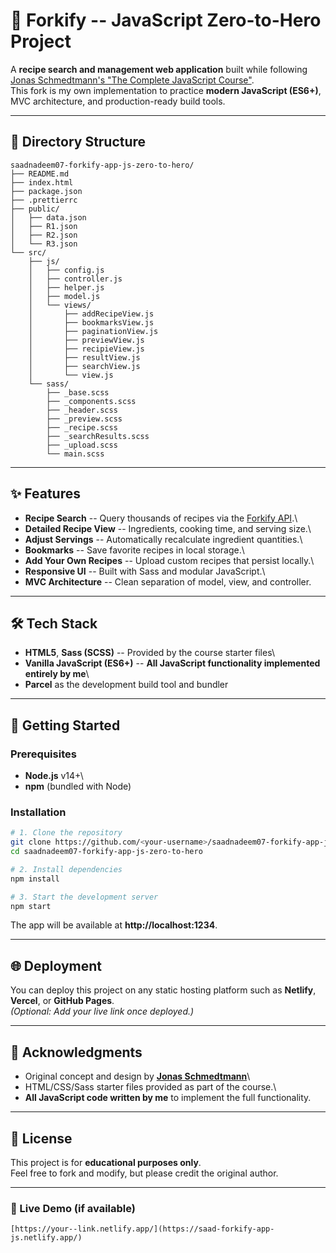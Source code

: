 # 🍴 Forkify -- JavaScript Zero-to-Hero Project

A **recipe search and management web application** built while
following\
[Jonas Schmedtmann's "The Complete JavaScript
Course"](https://www.udemy.com/course/the-complete-javascript-course/).\
This fork is my own implementation to practice **modern JavaScript
(ES6+)**, MVC architecture, and production-ready build tools.

------------------------------------------------------------------------

## 📂 Directory Structure

    saadnadeem07-forkify-app-js-zero-to-hero/
    ├── README.md
    ├── index.html
    ├── package.json
    ├── .prettierrc
    ├── public/
    │   ├── data.json
    │   ├── R1.json
    │   ├── R2.json
    │   └── R3.json
    └── src/
        ├── js/
        │   ├── config.js
        │   ├── controller.js
        │   ├── helper.js
        │   ├── model.js
        │   └── views/
        │       ├── addRecipeView.js
        │       ├── bookmarksView.js
        │       ├── paginationView.js
        │       ├── previewView.js
        │       ├── recipieView.js
        │       ├── resultView.js
        │       ├── searchView.js
        │       └── view.js
        └── sass/
            ├── _base.scss
            ├── _components.scss
            ├── _header.scss
            ├── _preview.scss
            ├── _recipe.scss
            ├── _searchResults.scss
            ├── _upload.scss
            └── main.scss

------------------------------------------------------------------------

## ✨ Features

-   **Recipe Search** -- Query thousands of recipes via the [Forkify
    API](https://forkify-api.herokuapp.com/).\
-   **Detailed Recipe View** -- Ingredients, cooking time, and serving
    size.\
-   **Adjust Servings** -- Automatically recalculate ingredient
    quantities.\
-   **Bookmarks** -- Save favorite recipes in local storage.\
-   **Add Your Own Recipes** -- Upload custom recipes that persist
    locally.\
-   **Responsive UI** -- Built with Sass and modular JavaScript.\
-   **MVC Architecture** -- Clean separation of model, view, and
    controller.

------------------------------------------------------------------------

## 🛠️ Tech Stack

-   **HTML5**, **Sass (SCSS)** -- Provided by the course starter files\
-   **Vanilla JavaScript (ES6+)** -- **All JavaScript functionality
    implemented entirely by me**\
-   **Parcel** as the development build tool and bundler

------------------------------------------------------------------------

## 🚀 Getting Started

### Prerequisites

-   **Node.js** v14+\
-   **npm** (bundled with Node)

### Installation

``` bash
# 1. Clone the repository
git clone https://github.com/<your-username>/saadnadeem07-forkify-app-js-zero-to-hero.git
cd saadnadeem07-forkify-app-js-zero-to-hero

# 2. Install dependencies
npm install

# 3. Start the development server
npm start
```

The app will be available at **http://localhost:1234**.

------------------------------------------------------------------------

## 🌐 Deployment

You can deploy this project on any static hosting platform such as
**Netlify**, **Vercel**, or **GitHub Pages**.\
*(Optional: Add your live link once deployed.)*

------------------------------------------------------------------------

## 🙏 Acknowledgments

-   Original concept and design by **[Jonas
    Schmedtmann](https://codingheroes.io/)**\
-   HTML/CSS/Sass starter files provided as part of the course.\
-   **All JavaScript code written by me** to implement the full
    functionality.

------------------------------------------------------------------------

## 📜 License

This project is for **educational purposes only**.\
Feel free to fork and modify, but please credit the original author.

------------------------------------------------------------------------

### 🔗 Live Demo (if available)

    [https://your--link.netlify.app/](https://saad-forkify-app-js.netlify.app/)

